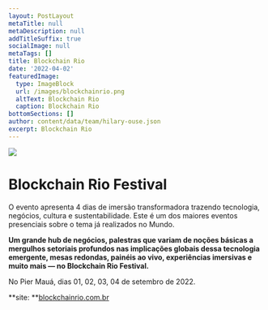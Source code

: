 ```yaml
---
layout: PostLayout
metaTitle: null
metaDescription: null
addTitleSuffix: true
socialImage: null
metaTags: []
title: Blockchain Rio
date: '2022-04-02'
featuredImage:
  type: ImageBlock
  url: /images/blockchainrio.png
  altText: Blockchain Rio
  caption: Blockchain Rio
bottomSections: []
author: content/data/team/hilary-ouse.json
excerpt: Blockchain Rio
---
```

![](/images/capa%20blockchain%20rio.png)

# Blockchain Rio Festival 

O evento apresenta 4 dias de imersão transformadora trazendo tecnologia, negócios, cultura e sustentabilidade. Este é um dos maiores eventos presenciais sobre o tema já realizados no Mundo.

**Um grande hub de negócios, palestras que variam de noções básicas a mergulhos setoriais profundos nas implicações globais dessa tecnologia emergente, mesas redondas, painéis ao vivo, experiências imersivas e muito mais — no Blockchain Rio Festival.**

No Pier Mauá, dias 01, 02, 03, 04 de setembro de 2022.

**site: **[blockchainrio.com.br](blockchainrio.com.br)
